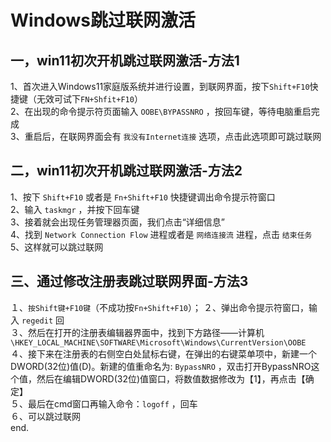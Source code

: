 # Windows跳过联网激活

## 一，win11初次开机跳过联网激活-方法1
1、首次进入Windows11家庭版系统并进行设置，到联网界面，按下`Shift+F10`快捷键（无效可试下`FN+Shfit+F10`）  
2、在出现的命令提示符页面输入 `OOBE\BYPASSNRO` ，按回车键，等待电脑重启完成  
3、重启后，在联网界面会有 `我没有Internet连接` 选项，点击此选项即可跳过联网  

## 二，win11初次开机跳过联网激活-方法2
1、按下 `Shift+F10` 或者是 `Fn+Shift+F10` 快捷键调出命令提示符窗口  
2、输入 `taskmgr` ，并按下回车键  
3、接着就会出现任务管理器页面，我们点击“详细信息”  
4、找到 `Network Connection Flow` 进程或者是 `网络连接流` 进程，点击 `结束任务`  
5、这样就可以跳过联网  

## 三、通过修改注册表跳过联网界面-方法3
１、`按Shift键+F10键`（不成功按`Fn+Shift+F10`）；
２、弹出命令提示符窗口，输入 `regedit` 回  
３、然后在打开的注册表编辑器界面中，找到下方路径——计算机 `\HKEY_LOCAL_MACHINE\SOFTWARE\Microsoft\Windows\CurrentVersion\OOBE`  
４、接下来在注册表的右侧空白处鼠标右键，在弹出的右键菜单项中，新建一个DWORD(32位)值(D)。新建的值重命名为: `BypassNRO` ，双击打开BypassNRO这个值，然后在编辑DWORD(32位)值窗口，将数值数据修改为【1】，再点击【确定】  
５、最后在cmd窗口再输入命令：`logoff` ，回车  
６、可以跳过联网  
end.
